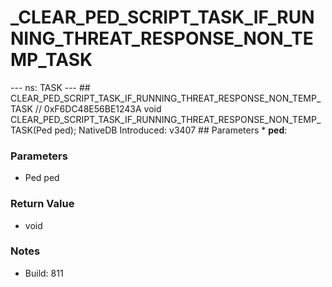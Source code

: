 # _CLEAR_PED_SCRIPT_TASK_IF_RUNNING_THREAT_RESPONSE_NON_TEMP_TASK

--- ns: TASK --- ## CLEAR_PED_SCRIPT_TASK_IF_RUNNING_THREAT_RESPONSE_NON_TEMP_TASK  // 0xF6DC48E56BE1243A void CLEAR_PED_SCRIPT_TASK_IF_RUNNING_THREAT_RESPONSE_NON_TEMP_TASK(Ped ped);  NativeDB Introduced: v3407   ## Parameters * **ped**:

### Parameters
* Ped ped

### Return Value
* void

### Notes
* Build: 811

